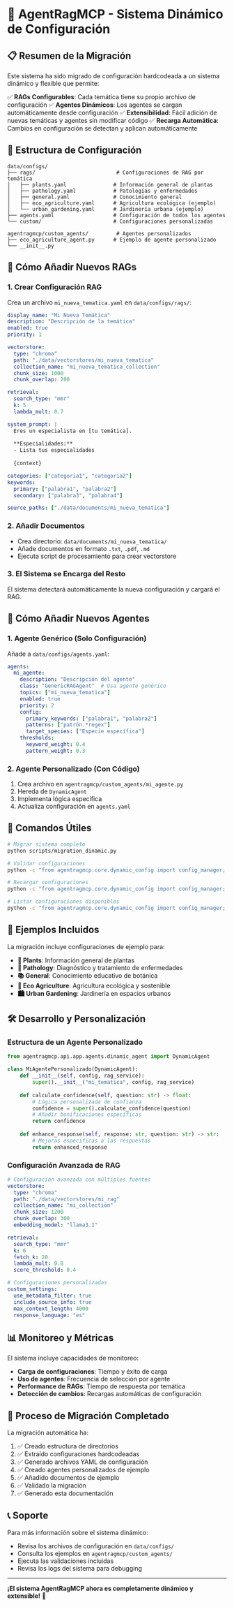 # 🌱 AgentRagMCP - Sistema Dinámico de Configuración

## 📋 Resumen de la Migración

Este sistema ha sido migrado de configuración hardcodeada a un sistema dinámico y flexible que permite:

✅ **RAGs Configurables**: Cada temática tiene su propio archivo de configuración
✅ **Agentes Dinámicos**: Los agentes se cargan automáticamente desde configuración
✅ **Extensibilidad**: Fácil adición de nuevas temáticas y agentes sin modificar código
✅ **Recarga Automática**: Cambios en configuración se detectan y aplican automáticamente

## 📁 Estructura de Configuración

```
data/configs/
├── rags/                          # Configuraciones de RAG por temática
│   ├── plants.yaml               # Información general de plantas
│   ├── pathology.yaml            # Patologías y enfermedades
│   ├── general.yaml              # Conocimiento general
│   ├── eco_agriculture.yaml      # Agricultura ecológica (ejemplo)
│   └── urban_gardening.yaml      # Jardinería urbana (ejemplo)
├── agents.yaml                   # Configuración de todos los agentes
└── custom/                       # Configuraciones personalizadas

agentragmcp/custom_agents/         # Agentes personalizados
├── eco_agriculture_agent.py      # Ejemplo de agente personalizado
└── __init__.py
```

## 🚀 Cómo Añadir Nuevos RAGs

### 1. Crear Configuración RAG

Crea un archivo `mi_nueva_tematica.yaml` en `data/configs/rags/`:

```yaml
display_name: "Mi Nueva Temática"
description: "Descripción de la temática"
enabled: true
priority: 1

vectorstore:
  type: "chroma"
  path: "./data/vectorstores/mi_nueva_tematica"
  collection_name: "mi_nueva_tematica_collection"
  chunk_size: 1000
  chunk_overlap: 200

retrieval:
  search_type: "mmr"
  k: 5
  lambda_mult: 0.7

system_prompt: |
  Eres un especialista en [tu temática].
  
  **Especialidades:**
  - Lista tus especialidades
  
  {context}

categories: ["categoria1", "categoria2"]
keywords:
  primary: ["palabra1", "palabra2"]
  secondary: ["palabra3", "palabra4"]

source_paths: ["./data/documents/mi_nueva_tematica"]
```

### 2. Añadir Documentos

- Crea directorio: `data/documents/mi_nueva_tematica/`
- Añade documentos en formato `.txt`, `.pdf`, `.md`
- Ejecuta script de procesamiento para crear vectorstore

### 3. El Sistema se Encarga del Resto

El sistema detectará automáticamente la nueva configuración y cargará el RAG.

## 🤖 Cómo Añadir Nuevos Agentes

### 1. Agente Genérico (Solo Configuración)

Añade a `data/configs/agents.yaml`:

```yaml
agents:
  mi_agente:
    description: "Descripción del agente"
    class: "GenericRAGAgent"  # Usa agente genérico
    topics: ["mi_nueva_tematica"]
    enabled: true
    priority: 2
    config:
      primary_keywords: ["palabra1", "palabra2"]
      patterns: ["patrón.*regex"]
      target_species: ["Especie específica"]
    thresholds:
      keyword_weight: 0.4
      pattern_weight: 0.3
```

### 2. Agente Personalizado (Con Código)

1. Crea archivo en `agentragmcp/custom_agents/mi_agente.py`
2. Hereda de `DynamicAgent`
3. Implementa lógica específica
4. Actualiza configuración en `agents.yaml`

## 🔧 Comandos Útiles

```bash
# Migrar sistema completo
python scripts/migration_dinamic.py

# Validar configuraciones
python -c "from agentragmcp.core.dynamic_config import config_manager; config_manager.validate_all()"

# Recargar configuraciones
python -c "from agentragmcp.core.dynamic_config import config_manager; config_manager.reload_if_changed()"

# Listar configuraciones disponibles
python -c "from agentragmcp.core.dynamic_config import config_manager; print(config_manager.list_available_configs())"
```

## 📝 Ejemplos Incluidos

La migración incluye configuraciones de ejemplo para:

- **🌱 Plants**: Información general de plantas
- **🦠 Pathology**: Diagnóstico y tratamiento de enfermedades
- **📚 General**: Conocimiento educativo de botánica
- **🌿 Eco Agriculture**: Agricultura ecológica y sostenible
- **🏙️ Urban Gardening**: Jardinería en espacios urbanos

## 🛠️ Desarrollo y Personalización

### Estructura de un Agente Personalizado

```python
from agentragmcp.api.app.agents.dinamic_agent import DynamicAgent

class MiAgentePersonalizado(DynamicAgent):
    def __init__(self, config, rag_service):
        super().__init__("mi_tematica", config, rag_service)
    
    def calculate_confidence(self, question: str) -> float:
        # Lógica personalizada de confianza
        confidence = super().calculate_confidence(question)
        # Añadir bonificaciones específicas
        return confidence
    
    def enhance_response(self, response: str, question: str) -> str:
        # Mejoras específicas a las respuestas
        return enhanced_response
```

### Configuración Avanzada de RAG

```yaml
# Configuración avanzada con múltiples fuentes
vectorstore:
  type: "chroma"
  path: "./data/vectorstores/mi_rag"
  collection_name: "mi_collection"
  chunk_size: 1200
  chunk_overlap: 300
  embedding_model: "llama3.1"

retrieval:
  search_type: "mmr"
  k: 6
  fetch_k: 20
  lambda_mult: 0.8
  score_threshold: 0.4

# Configuraciones personalizadas
custom_settings:
  use_metadata_filter: true
  include_source_info: true
  max_context_length: 4000
  response_language: "es"
```

## 📊 Monitoreo y Métricas

El sistema incluye capacidades de monitoreo:

- **Carga de configuraciones**: Tiempo y éxito de carga
- **Uso de agentes**: Frecuencia de selección por agente
- **Performance de RAGs**: Tiempo de respuesta por temática
- **Detección de cambios**: Recargas automáticas de configuración

## 🔄 Proceso de Migración Completado

La migración automática ha:

1. ✅ Creado estructura de directorios
2. ✅ Extraído configuraciones hardcodeadas
3. ✅ Generado archivos YAML de configuración
4. ✅ Creado agentes personalizados de ejemplo
5. ✅ Añadido documentos de ejemplo
6. ✅ Validado la migración
7. ✅ Generado esta documentación

## 📞 Soporte

Para más información sobre el sistema dinámico:
- Revisa los archivos de configuración en `data/configs/`
- Consulta los ejemplos en `agentragmcp/custom_agents/`
- Ejecuta las validaciones incluidas
- Revisa los logs del sistema para debugging

---

**¡El sistema AgentRagMCP ahora es completamente dinámico y extensible!** 🎉
